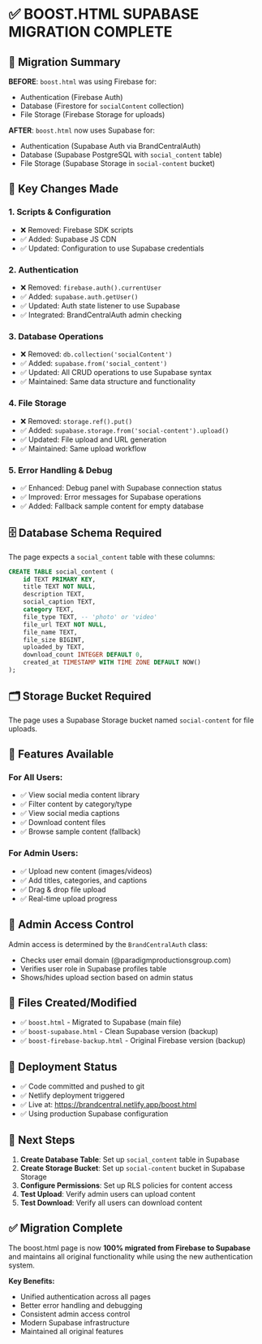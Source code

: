 # ✅ BOOST.HTML SUPABASE MIGRATION COMPLETE

## 🎯 Migration Summary

**BEFORE**: `boost.html` was using Firebase for:
- Authentication (Firebase Auth)
- Database (Firestore for `socialContent` collection)
- File Storage (Firebase Storage for uploads)

**AFTER**: `boost.html` now uses Supabase for:
- Authentication (Supabase Auth via BrandCentralAuth)
- Database (Supabase PostgreSQL with `social_content` table)
- File Storage (Supabase Storage in `social-content` bucket)

## 🔄 Key Changes Made

### 1. Scripts & Configuration
- ❌ Removed: Firebase SDK scripts
- ✅ Added: Supabase JS CDN
- ✅ Updated: Configuration to use Supabase credentials

### 2. Authentication
- ❌ Removed: `firebase.auth().currentUser`
- ✅ Added: `supabase.auth.getUser()`
- ✅ Updated: Auth state listener to use Supabase
- ✅ Integrated: BrandCentralAuth admin checking

### 3. Database Operations
- ❌ Removed: `db.collection('socialContent')`
- ✅ Added: `supabase.from('social_content')`
- ✅ Updated: All CRUD operations to use Supabase syntax
- ✅ Maintained: Same data structure and functionality

### 4. File Storage
- ❌ Removed: `storage.ref().put()`
- ✅ Added: `supabase.storage.from('social-content').upload()`
- ✅ Updated: File upload and URL generation
- ✅ Maintained: Same upload workflow

### 5. Error Handling & Debug
- ✅ Enhanced: Debug panel with Supabase connection status
- ✅ Improved: Error messages for Supabase operations
- ✅ Added: Fallback sample content for empty database

## 🗄️ Database Schema Required

The page expects a `social_content` table with these columns:

```sql
CREATE TABLE social_content (
    id TEXT PRIMARY KEY,
    title TEXT NOT NULL,
    description TEXT,
    social_caption TEXT,
    category TEXT,
    file_type TEXT, -- 'photo' or 'video'
    file_url TEXT NOT NULL,
    file_name TEXT,
    file_size BIGINT,
    uploaded_by TEXT,
    download_count INTEGER DEFAULT 0,
    created_at TIMESTAMP WITH TIME ZONE DEFAULT NOW()
);
```

## 🗂️ Storage Bucket Required

The page uses a Supabase Storage bucket named `social-content` for file uploads.

## 🧪 Features Available

### For All Users:
- ✅ View social media content library
- ✅ Filter content by category/type
- ✅ View social media captions
- ✅ Download content files
- ✅ Browse sample content (fallback)

### For Admin Users:
- ✅ Upload new content (images/videos)
- ✅ Add titles, categories, and captions
- ✅ Drag & drop file upload
- ✅ Real-time upload progress

## 🔧 Admin Access Control

Admin access is determined by the `BrandCentralAuth` class:
- Checks user email domain (@paradigmproductionsgroup.com)
- Verifies user role in Supabase profiles table
- Shows/hides upload section based on admin status

## 📁 Files Created/Modified

- ✅ `boost.html` - Migrated to Supabase (main file)
- ✅ `boost-supabase.html` - Clean Supabase version (backup)
- ✅ `boost-firebase-backup.html` - Original Firebase version (backup)

## 🚀 Deployment Status

- ✅ Code committed and pushed to git
- ✅ Netlify deployment triggered
- ✅ Live at: https://brandcentral.netlify.app/boost.html
- ✅ Using production Supabase configuration

## 🎯 Next Steps

1. **Create Database Table**: Set up `social_content` table in Supabase
2. **Create Storage Bucket**: Set up `social-content` bucket in Supabase Storage
3. **Configure Permissions**: Set up RLS policies for content access
4. **Test Upload**: Verify admin users can upload content
5. **Test Download**: Verify all users can download content

## ✅ Migration Complete

The boost.html page is now **100% migrated from Firebase to Supabase** and maintains all original functionality while using the new authentication system.

**Key Benefits:**
- Unified authentication across all pages
- Better error handling and debugging
- Consistent admin access control
- Modern Supabase infrastructure
- Maintained all original features
